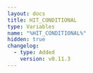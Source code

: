```yaml
---
layout: docs
title: HIT_CONDITIONAL
type: Variables
name: "%HIT_CONDITIONAL%"
hidden: true
changelog:
  - type: Added
    version: v0.11.3
---
```

